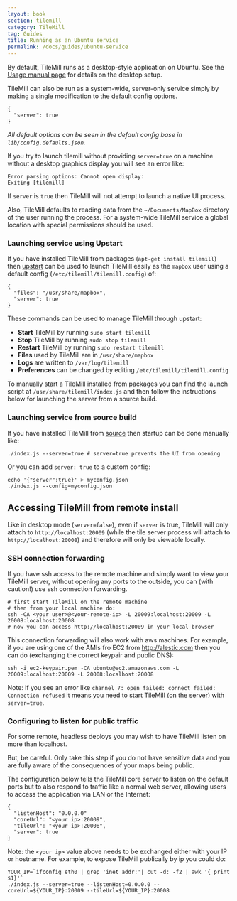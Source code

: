 ```yaml
---
layout: book
section: tilemill
category: TileMill
tag: Guides
title: Running as an Ubuntu service
permalink: /docs/guides/ubuntu-service
---
```

By default, TileMill runs as a desktop-style application on Ubuntu. See the [Usage manual page](manual/usage/) for details on the desktop setup.

TileMill can also be run as a system-wide, server-only service simply by making a single modification to the default config options.

    {
      "server": true
    }


_All default options can be seen in the default config base in `lib/config.defaults.json`._

If you try to launch tilemill without providing `server=true` on a machine without a desktop graphics display you will see an error like:

    Error parsing options: Cannot open display:
    Exiting [tilemill]

If `server` is `true` then TileMill will not attempt to launch a native UI process.

Also, TileMill defaults to reading data from the `~/Documents/MapBox` directory of the user running the process. For a system-wide TileMill service a global location with special permissions should be used.

### Launching service using Upstart

If you have installed TileMill from packages (`apt-get install tilemill`) then [upstart](http://upstart.ubuntu.com/) can be used to launch TileMill easily as the `mapbox` user using a default config (`/etc/tilemill/tilemill.config`) of:

    {
      "files": "/usr/share/mapbox",
      "server": true
    }

These commands can be used to manage TileMill through upstart:

- **Start** TileMill by running `sudo start tilemill`
- **Stop** TileMill by running `sudo stop tilemill`
- **Restart** TileMill by running `sudo restart tilemill`
- **Files** used by TileMill are in `/usr/share/mapbox`
- **Logs** are written to `/var/log/tilemill`
- **Preferences** can be changed by editing `/etc/tilemill/tilemill.config`

To manually start a TileMill installed from packages you can find the launch script at `/usr/share/tilemill/index.js` and then follow the instructions below for launching the server from a source build.

### Launching service from source build

If you have installed TileMill from [source](source/) then startup can be done manually like:

    ./index.js --server=true # server=true prevents the UI from opening

Or you can add `server: true` to a custom config:

    echo '{"server":true}' > myconfig.json
    ./index.js --config=myconfig.json


## Accessing TileMill from remote install

Like in desktop mode (`server=false`), even if `server` is true, TileMill will only attach to `http://localhost:20009` (while the tile server process will attach to `http://localhost:20008`) and therefore will only be viewable locally.

### SSH connection forwarding

If you have ssh access to the remote machine and simply want to view your TileMill server, without opening any ports to the outside, you can (with caution!) use ssh connection forwarding.

    # first start TileMill on the remote machine
    # then from your local machine do:
    ssh -CA <your user>@<your-remote-ip> -L 20009:localhost:20009 -L 20008:localhost:20008
    # now you can access http://localhost:20009 in your local browser

This connection forwarding will also work with aws machines. For example, if you are using one of the AMIs fro EC2 from http://alestic.com then you can do (exchanging the correct keypair and public DNS):

    ssh -i ec2-keypair.pem -CA ubuntu@ec2.amazonaws.com -L 20009:localhost:20009 -L 20008:localhost:20008

Note: if you see an error like `channel 7: open failed: connect failed: Connection refused` it means you need to start TileMill (on the server) with `server=true`.


### Configuring to listen for public traffic

For some remote, headless deploys you may wish to have TileMill listen on more than localhost.

But, be careful. Only take this step if you do not have sensitive data and you are fully aware of the consequences of your maps being public.

The configuration below tells the TileMill core server to listen on the default ports but to also respond to traffic like a normal web server, allowing users to access the application via LAN or the Internet:

    {
      "listenHost": "0.0.0.0"
      "coreUrl": "<your ip>:20009",
      "tileUrl": "<your ip>:20008",
      "server": true
    }

Note: the `<your ip>` value above needs to be exchanged either with your IP or hostname. For example, to expose TileMill publically by ip you could do:

    YOUR_IP=`ifconfig eth0 | grep 'inet addr:'| cut -d: -f2 | awk '{ print $1}'`
    ./index.js --server=true --listenHost=0.0.0.0 --coreUrl=${YOUR_IP}:20009 --tileUrl=${YOUR_IP}:20008
